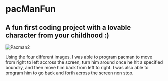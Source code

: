 # pacManFun
## A fun first coding project with a lovable character from your childhood :)
![Pacman2](https://github.com/jordoswan/pacManFun/assets/114445244/3a89210d-942d-4a3f-a62d-e9f4db03de8e)


Using the four different images, I was able to program pacman to move from right to left accross the screen, turn him around once he hit a specified boundry, and then move him back from left to right. I was also able to program him to go back and forth across the screen non stop.

